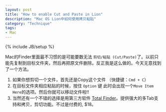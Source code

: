 ```yaml
---
layout: post  
title: "How to enable Cut and Paste in Lion"    
description: "Mac OS Lion中如何使用拷贝粘贴"     
category: "Technique"    
tags:  
- Mac  
---
```


{% include JB/setup %} 


Mac的Finder里面最不习惯的是可能要数无法 `剪切/粘贴 (Cut/Paste)`了。以前只能先复制到目标文件夹，然后再把原文件删除。反正我是这么做的。今天无意找到了一个方法。



1. 如果你想剪切一个文件，首先还是Copy这个文件 （快捷键：`Cmd + C`）
2. 在目标文件夹相应粘贴的时候，按住 `Option` 键 此时会出现一个`Move Item Here`的选项。然后你就可以移动文件啦!!
3. 当然还有一个不错的选择是用第三方软件 [Total Finder](http://totalfinder.binaryage.com/)。提供强大的多Tab支持和拷贝，剪切功能。不过是付费的, $18。